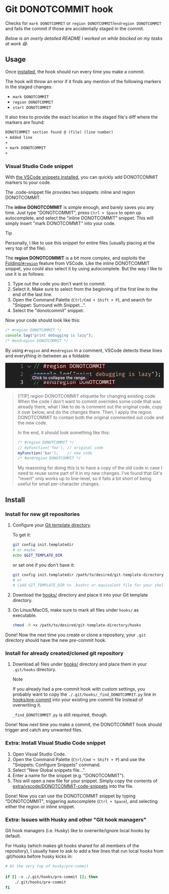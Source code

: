 # Git DONOTCOMMIT hook

Checks for `mark DONOTCOMMIT` or `region DONOTCOMMIT`/`endregion DONOTCOMMIT` and fails the commit if those are accidentally staged in the commit.

_Below is an overly detailed README I worked on while blocked on my tasks at work 😅._

## Usage

Once [installed](#install), the hook should run every time you make a commit.

The hook will throw an error if it finds any mention of the following markers in the staged changes:

- `mark DONOTCOMMIT`
- `region DONOTCOMMIT`
- `start DONOTCOMMIT`

It also tries to provide the exact location in the staged file's diff where the markers are found:

```txt
DONOTCOMMIT section found @ (file) (line number)
+ Added line
+
+ mark DONOTCOMMIT
+
```

### Visual Studio Code snippet

With [the VSCode snippets installed](#extra-install-visual-studio-code-snippet), you can quickly add DONOTCOMMIT markers to your code.

The .code-snippet file provides two snippets: inline and region DONOTCOMMIT.

The **inline DONOTCOMMIT** is simple enough, and barely saves you any time.
Just type "DONOTCOMMIT", press `Ctrl + Space` to open up autocomplete, and select the "inline DONOTCOMMIT" snippet. This will simply insert "mark DONOTCOMMIT" into your code.

> [!TIP]
> Personally, I like to use this snippet for entire files (usually placing at the very top of the file).

The **region DONOTCOMMIT** is a bit more complex, and exploits the [Folding/`#region`](https://code.visualstudio.com/docs/editor/codebasics#_folding) feature from VSCode.
Like the inline DONOTCOMMIT snippet, you could also select it by using autocomplete. But the way I like to use it is as follows:

1. Type out the code you don't want to commit.
2. Select it. Make sure to select from the beginning of the first line to the end of the last line.
3. Open the Command Palette (`Ctrl/Cmd + Shift + P`), and search for "Snippet: Surround with Snippet...".
4. Select the "donotcommit" snippet.

Now your code should look like this:

```js
/* #region DONOTCOMMIT */
console.log("print debugging is lazy");
/* #endregion DONOTCOMMIT */
```

By using `#region` and `#endregion` in a comment, VSCode detects these lines and everything in-between as a foldable:

![Foldable toggle in VSCode](./assets/vscode-foldable-region.png)

> [!TIP] region DONOTCOMMIT etiquette for changing existing code
> When the code I don't want to commit overrides some code that was already there, what I like to do is comment out the original code, copy it over below, and do the changes there.
> Then, I apply the region DONOTCOMMIT to contain both the original commented out code and the new code.
>
> In the end, it should look something like this:
>
> ```js
> /* #region DONOTCOMMIT */
> // myFunction('foo'); // original code
> myFunction('bar');    // new code
> /* #endregion DONOTCOMMIT */
> ```
>
> My reasoning for doing this is to have a copy of the old code in case I need to reuse some part of it in my new changes.
> I've found that Git's "revert" only works up to line-level, so it falls a bit short of being useful for small per-character changes.

## Install

### Install for new git repositories

1. Configure your [Git template directory](https://git-scm.com/docs/git-init#_template_directory).

    To get it:

    ```sh
    git config init.templatedir
    # or maybe
    echo $GIT_TEMPLATE_DIR
    ```

    or set one if you don't have it:

    ```sh
    git config init.templatedir /path/to/desired/git-template-directory
    # or
    # (add GIT_TEMPLATE_DIR to .bashrc or equivalent file for your shell)
    ```

2. Download the [hooks/](./hooks) directory and place it into your Git template directory.

3. On Linux/MacOS, make sure to mark all files under `hooks/` as executable.

    ```sh
    chmod -R +x /path/to/desired/git-template-directory/hooks
    ```

Done! Now the next time you create or clone a repository, your `.git` directory should have the new pre-commit hook.

### Install for already created/cloned git repository

1. Download all files under [hooks/](./hooks) directory and place them in your `.git/hooks` directory.

    > [!NOTE]
    > If you already had a pre-commit hook with custom settings, you probably want to copy the `./.git/hooks/_find_DONOTCOMMIT.py` line in [hooks/pre-commit](./hooks/pre-commit) into your existing pre-commit file instead of overwriting it.
    >
    > `_find_DONOTCOMMIT.py` is still required, though.

Done! Now next time you make a commit, the DONOTCOMMIT hook should trigger and catch any unwanted files.

### Extra: Install Visual Studio Code snippet

1. Open Visual Studio Code.
2. Open the Command Palette (`Ctrl/Cmd + Shift + P`) and use the "Snippets: Configure Snippets" command.
3. Select "New Global snippets file...".
4. Enter a name for the snippet (e.g. "DONOTCOMMIT").
5. This will open a new file for your snippet. Simply copy the contents of [extra/vscode/DONOTCOMMIT-code-snippets](./extra/vscode/DONOTCOMMIT-code-snippets) into the file.

Done! Now you can use the DONOTCOMMIT snippet by typing "DONOTCOMMIT", triggering autocomplete (`Ctrl + Space`), and selecting either the region or inline snippet.

### Extra: Issues with Husky and other "Git hook managers"

Git hook managers (i.e. Husky) like to overwrite/ignore local hooks by default.

For Husky (which makes git hooks shared for all members of the repository), I usually have to ask to add a few lines that run local hooks from .git/hooks before husky kicks in:

```sh
# At the very top of husky/pre-commit

if [[ -e ./.git/hooks/pre-commit ]]; then
    ./.git/hooks/pre-commit
fi
```
